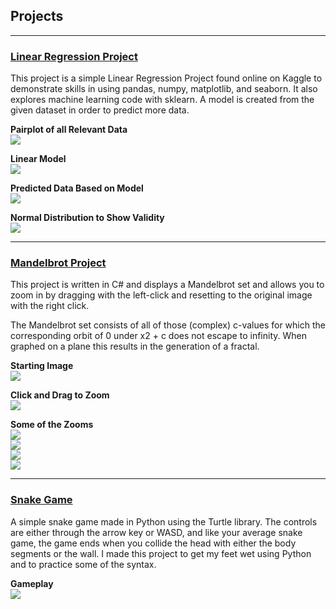 ## Projects

---

### [Linear Regression Project](https://github.com/andywu803/Linear-Regression-Project)

This project is a simple Linear Regression Project found online on Kaggle to demonstrate skills in using pandas, numpy, matplotlib, and seaborn. It also explores machine learning code with sklearn. A model is created from the given dataset in order to predict more data.

**Pairplot of all Relevant Data** \
<img src="images/reg_pairplot.png?raw=true"/>

**Linear Model** \
<img src="images/reg_linear.png?raw=true"/>

**Predicted Data Based on Model** \
<img src="images/reg_predicted.png?raw=true"/>

**Normal Distribution to Show Validity** \
<img src="images/reg_distribution.png?raw=true"/>

---
### [Mandelbrot Project](https://github.com/andywu803/Mandelbrot)

This project is written in C# and displays a Mandelbrot set and allows you to zoom in by dragging with the left-click and resetting to the original image with the right click.

The Mandelbrot set consists of all of those (complex) c-values for which the corresponding orbit of 0 under x2 + c does not escape to infinity. When graphed on a plane this results in the generation of a fractal.

**Starting Image** \
<img src="images/mandelbrot_starting_image.png?raw=true"/>


**Click and Drag to Zoom** \
<img src="images/mandelbrot_drag_zoom.png?raw=true"/>

**Some of the Zooms** \
<img src="images/mandelbrot_image.png?raw=true"/> \
<img src="images/mandelbrot_image2.png?raw=true"/> \
<img src="images/mandelbrot_image3.png?raw=true"/> \
<img src="images/mandelbrot_image4.png?raw=true"/> 

---
### [Snake Game](https://github.com/andywu803/snake-game)

A simple snake game made in Python using the Turtle library. The controls are either through the arrow key or WASD, and like your average snake game, the game ends when you collide the head with either the body segments or the wall. I made this project to get my feet wet using Python and to practice some of the syntax.

**Gameplay** \
<img src="images/snake.gif?raw=true"/>
